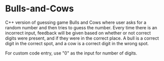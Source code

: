 # Bulls-and-Cows

C++ version of guessing game Bulls and Cows where user asks for a random number 
and then tries to guess the number. Every time there is an incorrect input,
feedback will be given based on whether or not correct digits were present,
and if they were in the correct place. A bull is a correct digit in the 
correct spot, and a cow is a correct digit in the wrong spot.

For custom code entry, use "0" as the input for number of digits.
